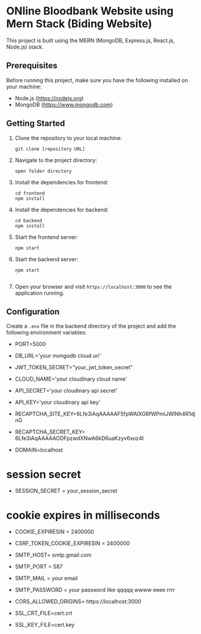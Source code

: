 # ONline Bloodbank Website using Mern Stack (Biding Website)


This project is built using the MERN (MongoDB, Express.js, React.js, Node.js) stack.



## Prerequisites

Before running this project, make sure you have the following installed on your machine:

- Node.js (https://nodejs.org)
- MongoDB (https://www.mongodb.com)

## Getting Started

1. Clone the repository to your local machine:

    ```shell
    git clone [repository URL]
    ```

2. Navigate to the project directory:

    ```shell
    open folder directory

    ```

3. Install the dependencies for frontend:

    ```shell
    cd frontend
    npm install
    
    ```
4. Install the dependencies for backend:

    ```shell
    cd backend
    npm install
    
    ```

5. Start the frontend server:

    ```shell
    npm start
    ```
5. Start the backend server:

    ```shell
    npm start
    `
5. Open your browser and visit `https://localhost:3000` to see the application running.

## Configuration

Create a `.env` file in the backend directory of the project and add the following environment variables:

- PORT=5000
- DB_URL='your mongodb cloud uri'

- JWT_TOKEN_SECRET="your_jwt_token_secret"
- CLOUD_NAME='your cloudinary cloud name'
- API_SECRET='your cloudinary api secret' 
- API_KEY='your cloudinary api key'

- RECAPTCHA_SITE_KEY=6Lfe3iAqAAAAAF5fpWAIXG6fWPmlJWlNh4R1djnG
- RECAPTCHA_SECRET_KEY= 6Lfe3iAqAAAAAODFpzwdXNwA6kD6uaKzyv6xoz4I

- DOMAIN=localhost
# session secret
- SESSION_SECRET = your_session_secret

# cookie expires in milliseconds
- COOKIE_EXPIRESIN = 2400000
- CSRF_TOKEN_COOKIE_EXPIRESIN = 2400000

- SMTP_HOST= smtp.gmail.com 
- SMTP_PORT = 587
- SMTP_MAIL = your email
- SMTP_PASSWORD = your password like qqqqq wwww eeee rrrr

- CORS_ALLOWED_ORIGINS= https://localhost:3000
- SSL_CRT_FILE=cert.crt
- SSL_KEY_FILE=cert.key


